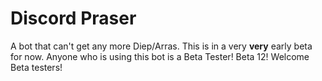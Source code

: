 # Discord Praser

A bot that can't get any more Diep/Arras.
This is in a very **very** early beta for now.
Anyone who is using this bot is a Beta Tester!
Beta 12! Welcome Beta testers!